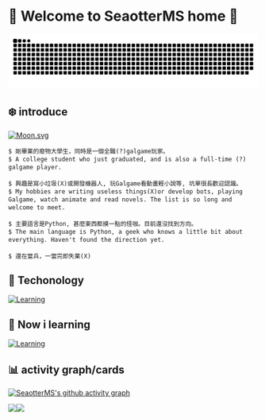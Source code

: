 # :mega: Welcome to SeaotterMS home :mega:
![SeaotterMS's github-user-contribution](github-user-contribution.svg) 
## :snowflake: introduce 
[![Moon.svg](https://dday-widget.minung.dev/widget?text=Retirement%20%E2%8F%B0&date=2024-12-19&startDate=2024-08-20&theme=theme2)](https://dday-widget.minung.dev) 
```
$ 剛畢業的廢物大學生，同時是一個全職(?)galgame玩家。
$ A college student who just graduated, and is also a full-time (?) galgame player.

$ 興趣是寫小垃圾(X)或開發機器人, 玩Galgame看動畫輕小說等, 坑單很長歡迎認識。
$ My hobbies are writing useless things(X)or develop bots, playing Galgame, watch animate and read novels. The list is so long and welcome to meet.

$ 主要語言是Python, 甚麼東西都摸一點的怪咖。目前還沒找到方向。
$ The main language is Python, a geek who knows a little bit about everything. Haven't found the direction yet.

$ 還在當兵，一當完即失業(X)
``` 
## :star2: Techonology 
[![Learning](https://skillicons.dev/icons?i=py,go,nodejs,js,html,css,vue,bootstrap,pug,yarn,express,flask,fastapi,qt,bots,sqlite,debian,vim,git,md,obsidian,notion&theme=light)](https://skillicons.dev) 
## :microscope: Now i learning 
[![Learning](https://skillicons.dev/icons?i=go,discord,bots,django&theme=light)](https://skillicons.dev) 
## :bar_chart: activity graph/cards 
[![SeaotterMS's github activity graph](https://github-readme-activity-graph.vercel.app/graph?username=peter910820&bg_color=1d161a&color=be4bb6&line=4c9e9d&point=eb7070&area=true&hide_border=true)](https://github.com/ashutosh00710/github-readme-activity-graph) 
<div align=center">
  <img src="http://github-profile-summary-cards.vercel.app/api/cards/most-commit-language?username=peter910820&theme=zenburn&exclude=HTML" width="50%"/><img src="http://github-profile-summary-cards.vercel.app/api/cards/stats?username=peter910820&theme=zenburn" width="50%"/>
</div>

<!-- <img src="https://raw.githubusercontent.com/peter910820/github-profile-card/refs/heads/main/chart/peter910820_profile.svg" width="50%" height="50%"/> -->